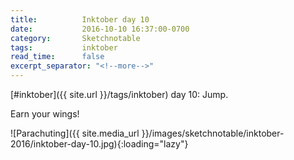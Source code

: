 ```yaml
---
title:          Inktober day 10
date:           2016-10-10 16:37:00-0700
category:       Sketchnotable
tags:           inktober
read_time:      false
excerpt_separator: "<!--more-->"
---
```

[#inktober]({{ site.url }}/tags/inktober) day 10: Jump.

Earn your wings!

![Parachuting]({{ site.media_url }}/images/sketchnotable/inktober-2016/inktober-day-10.jpg){:loading="lazy"}

<!--more-->
